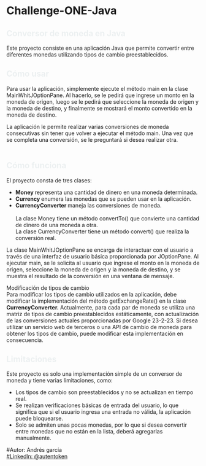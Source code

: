 # Challenge-ONE-Java

<h2><span style="color: #ecf0f1;"><strong>Conversor de moneda en Java</strong></span></h2>
<p>Este proyecto consiste en una aplicaci&oacute;n Java que permite convertir entre diferentes monedas utilizando tipos de cambio preestablecidos.</p>
<h2><span style="color: #ecf0f1;">C&oacute;mo usar</span></h2>
<p>Para usar la aplicaci&oacute;n, simplemente ejecute el m&eacute;todo main en la clase MainWhitJOptionPane. Al hacerlo, se le pedir&aacute; que ingrese un monto en la moneda de origen, luego se le pedir&aacute; que seleccione la moneda de origen y la moneda de destino, y finalmente se mostrar&aacute; el monto convertido en la moneda de destino.</p>
<p>La aplicaci&oacute;n le permite realizar varias conversiones de moneda consecutivas sin tener que volver a ejecutar el m&eacute;todo main. Una vez que se completa una conversi&oacute;n, se le preguntar&aacute; si desea realizar otra.<br /><br /></p>
<h2><span style="color: #ecf0f1;"><strong>C&oacute;mo funciona</strong></span></h2>
<p>El proyecto consta de tres clases:</p>
<ul>
<li><strong>Money </strong>representa una cantidad de dinero en una moneda determinada.</li>
<li><strong>Currency </strong>enumera las monedas que se pueden usar en la aplicaci&oacute;n.</li>
<li><strong>CurrencyConverter </strong>maneja las conversiones de moneda.<br /><br />La clase Money tiene un m&eacute;todo convertTo() que convierte una cantidad de dinero de una moneda a otra. <br />La clase CurrencyConverter tiene un m&eacute;todo convert() que realiza la conversi&oacute;n real.</li>
</ul>
<p>La clase MainWhitJOptionPane se encarga de interactuar con el usuario a trav&eacute;s de una interfaz de usuario b&aacute;sica proporcionada por JOptionPane. Al ejecutar main, se le solicita al usuario que ingrese el monto en la moneda de origen, seleccione la moneda de origen y la moneda de destino, y se muestra el resultado de la conversi&oacute;n en una ventana de mensaje.</p>
<p>Modificaci&oacute;n de tipos de cambio<br />Para modificar los tipos de cambio utilizados en la aplicaci&oacute;n, debe modificar la implementaci&oacute;n del m&eacute;todo getExchangeRate() en la clase <strong>CurrencyConverter.</strong> Actualmente, para cada par de moneda se utiliza una matriz de tipos de cambio preestablecidos est&aacute;ticamente, con actualizaci&oacute;n de las conversiones actuales proporcionadas por Google 23-2-23. Si desea utilizar un servicio web de terceros o una API de cambio de moneda para obtener los tipos de cambio, puede modificar esta implementaci&oacute;n en consecuencia.</p>
<h2><span style="color: #ecf0f1;"><strong>Limitaciones</strong></span></h2>
<p>Este proyecto es solo una implementaci&oacute;n simple de un conversor de moneda y tiene varias limitaciones, como:</p>
<ul>
<li>Los tipos de cambio son preestablecidos y no se actualizan en tiempo real.</li>
<li>Se realizan verificaciones b&aacute;sicas de entrada del usuario, lo que significa que si el usuario ingresa una entrada no v&aacute;lida, la aplicaci&oacute;n puede bloquearse.</li>
<li>Solo se admiten unas pocas monedas, por lo que si desea convertir entre monedas que no est&aacute;n en la lista, deber&aacute; agregarlas manualmente.</li>
</ul>
<p>#Autor: Andr&eacute;s garc&iacute;a<br /><a href="https://www.linkedin.com/in/autentoken/">#Linkedln: @autentoken</a></p>
<div id="_rc_sig"></div>
